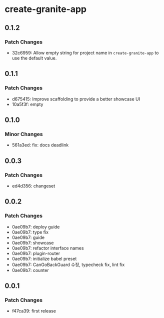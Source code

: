 # create-granite-app

## 0.1.2

### Patch Changes

- 32c6959: Allow empty string for project name in `create-granite-app` to use the default value.

## 0.1.1

### Patch Changes

- d675415: Improve scaffolding to provide a better showcase UI
- 10a5f3f: empty

## 0.1.0

### Minor Changes

- 561a3ed: fix: docs deadlink

## 0.0.3

### Patch Changes

- ed4d356: changeset

## 0.0.2

### Patch Changes

- 0ae09b7: deploy guide
- 0ae09b7: type fix
- 0ae09b7: guide
- 0ae09b7: showcase
- 0ae09b7: refactor interface names
- 0ae09b7: plugin-router
- 0ae09b7: initialize babel preset
- 0ae09b7: CanGoBackGuard 수정, typecheck fix, lint fix
- 0ae09b7: counter

## 0.0.1

### Patch Changes

- f47ca39: first release
